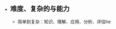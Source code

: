 - ## 难度、复杂的与能力
	- 简单到复杂：知识、理解、应用、分析、评估he
		
<!--stackedit_data:
eyJoaXN0b3J5IjpbLTQ5ODIxMzUzM119
-->